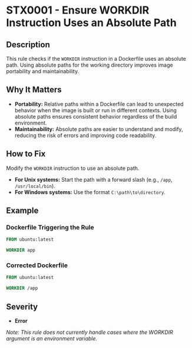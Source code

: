 # STX0001 - Ensure WORKDIR Instruction Uses an Absolute Path

## Description

This rule checks if the `WORKDIR` instruction in a Dockerfile uses an absolute path. Using absolute paths for the working directory improves image portability and maintainability.

## Why It Matters

- **Portability:** Relative paths within a Dockerfile can lead to unexpected behavior when the image is built or run in different contexts. Using absolute paths ensures consistent behavior regardless of the build environment.
- **Maintainability:** Absolute paths are easier to understand and modify, reducing the risk of errors and improving code readability.

## How to Fix

Modify the `WORKDIR` instruction to use an absolute path. 

* **For Unix systems:** Start the path with a forward slash (e.g., `/app`, `/usr/local/bin`).
* **For Windows systems:** Use the format `C:\path\to\directory`.

## Example

### Dockerfile Triggering the Rule

```dockerfile
FROM ubuntu:latest

WORKDIR app
```

### Corrected Dockerfile

```dockerfile
FROM ubuntu:latest

WORKDIR /app
```

## Severity

  - **Error** 

*Note: This rule does not currently handle cases where the WORKDIR argument is an environment variable.*